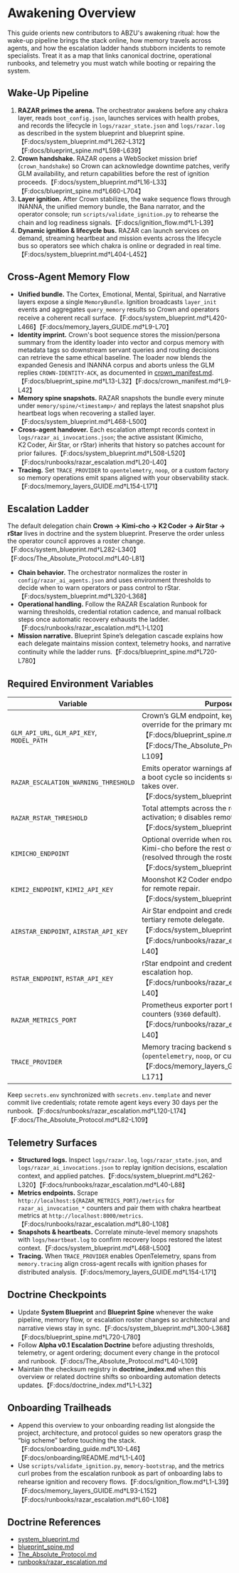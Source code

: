# Awakening Overview

This guide orients new contributors to ABZU's awakening ritual: how the wake-up pipeline brings the stack online, how memory travels across agents, and how the escalation ladder hands stubborn incidents to remote specialists. Treat it as a map that links canonical doctrine, operational runbooks, and telemetry you must watch while booting or repairing the system.

## Wake-Up Pipeline

1. **RAZAR primes the arena.** The orchestrator awakens before any chakra layer, reads `boot_config.json`, launches services with health probes, and records the lifecycle in `logs/razar_state.json` and `logs/razar.log` as described in the system blueprint and blueprint spine.【F:docs/system_blueprint.md†L262-L312】【F:docs/blueprint_spine.md†L598-L639】
2. **Crown handshake.** RAZAR opens a WebSocket mission brief (`crown_handshake`) so Crown can acknowledge downtime patches, verify GLM availability, and return capabilities before the rest of ignition proceeds.【F:docs/system_blueprint.md†L16-L33】【F:docs/blueprint_spine.md†L660-L704】
3. **Layer ignition.** After Crown stabilizes, the wake sequence flows through INANNA, the unified memory bundle, the Bana narrator, and the operator console; run `scripts/validate_ignition.py` to rehearse the chain and log readiness signals.【F:docs/ignition_flow.md†L1-L39】
4. **Dynamic ignition & lifecycle bus.** RAZAR can launch services on demand, streaming heartbeat and mission events across the lifecycle bus so operators see which chakra is online or degraded in real time.【F:docs/system_blueprint.md†L404-L452】

## Cross-Agent Memory Flow

- **Unified bundle.** The Cortex, Emotional, Mental, Spiritual, and Narrative layers expose a single `MemoryBundle`. Ignition broadcasts `layer_init` events and aggregates `query_memory` results so Crown and operators receive a coherent recall surface.【F:docs/system_blueprint.md†L420-L466】【F:docs/memory_layers_GUIDE.md†L9-L70】
- **Identity imprint.** Crown's boot sequence stores the mission/persona summary from the identity loader into vector and corpus memory with metadata tags so downstream servant queries and routing decisions can retrieve the same ethical baseline. The loader now blends the expanded Genesis and INANNA corpus and aborts unless the GLM replies `CROWN-IDENTITY-ACK`, as documented in [crown_manifest.md](crown_manifest.md#identity-doctrine-corpus).【F:docs/blueprint_spine.md†L13-L32】【F:docs/crown_manifest.md†L9-L42】
- **Memory spine snapshots.** RAZAR snapshots the bundle every minute under `memory/spine/<timestamp>/` and replays the latest snapshot plus heartbeat logs when recovering a stalled layer.【F:docs/system_blueprint.md†L468-L500】
- **Cross-agent handover.** Each escalation attempt records context in `logs/razar_ai_invocations.json`; the active assistant (Kimicho, K2 Coder, Air Star, or rStar) inherits that history so patches account for prior failures.【F:docs/system_blueprint.md†L508-L520】【F:docs/runbooks/razar_escalation.md†L20-L40】
- **Tracing.** Set `TRACE_PROVIDER` to `opentelemetry`, `noop`, or a custom factory so memory operations emit spans aligned with your observability stack.【F:docs/memory_layers_GUIDE.md†L154-L171】

## Escalation Ladder

The default delegation chain **Crown → Kimi-cho → K2 Coder → Air Star → rStar** lives in doctrine and the system blueprint. Preserve the order unless the operator council approves a roster change.【F:docs/system_blueprint.md†L282-L340】【F:docs/The_Absolute_Protocol.md†L40-L81】

- **Chain behavior.** The orchestrator normalizes the roster in `config/razar_ai_agents.json` and uses environment thresholds to decide when to warn operators or pass control to rStar.【F:docs/system_blueprint.md†L320-L368】
- **Operational handling.** Follow the RAZAR Escalation Runbook for warning thresholds, credential rotation cadence, and manual rollback steps once automatic recovery exhausts the ladder.【F:docs/runbooks/razar_escalation.md†L1-L120】
- **Mission narrative.** Blueprint Spine’s delegation cascade explains how each delegate maintains mission context, telemetry hooks, and narrative continuity while the ladder runs.【F:docs/blueprint_spine.md†L720-L780】

## Required Environment Variables

| Variable | Purpose |
| --- | --- |
| `GLM_API_URL`, `GLM_API_KEY`, `MODEL_PATH` | Crown’s GLM endpoint, key, and optional local override for the primary model.【F:docs/blueprint_spine.md†L660-L676】【F:docs/The_Absolute_Protocol.md†L82-L109】
| `RAZAR_ESCALATION_WARNING_THRESHOLD` | Emits operator warnings after N escalations in a boot cycle so incidents surface before rStar takes over.【F:docs/system_blueprint.md†L309-L316】
| `RAZAR_RSTAR_THRESHOLD` | Total attempts across the roster before rStar activation; `0` disables remote takeover.【F:docs/system_blueprint.md†L316-L324】
| `KIMICHO_ENDPOINT` | Optional override when routing directly to Kimi-cho before the rest of the ladder (resolved through the roster config).【F:docs/system_blueprint.md†L334-L352】
| `KIMI2_ENDPOINT`, `KIMI2_API_KEY` | Moonshot K2 Coder endpoint and credential for remote repair.【F:docs/system_blueprint.md†L309-L344】
| `AIRSTAR_ENDPOINT`, `AIRSTAR_API_KEY` | Air Star endpoint and credential for the tertiary remote delegate.【F:docs/system_blueprint.md†L309-L344】【F:docs/runbooks/razar_escalation.md†L12-L40】
| `RSTAR_ENDPOINT`, `RSTAR_API_KEY` | rStar endpoint and credential for the final escalation hop.【F:docs/runbooks/razar_escalation.md†L10-L40】
| `RAZAR_METRICS_PORT` | Prometheus exporter port for escalation counters (`9360` default).【F:docs/runbooks/razar_escalation.md†L12-L40】
| `TRACE_PROVIDER` | Memory tracing backend selection (`opentelemetry`, `noop`, or custom module path).【F:docs/memory_layers_GUIDE.md†L154-L171】

Keep `secrets.env` synchronized with `secrets.env.template` and never commit live credentials; rotate remote agent keys every 30 days per the runbook.【F:docs/runbooks/razar_escalation.md†L120-L174】【F:docs/The_Absolute_Protocol.md†L82-L109】

## Telemetry Surfaces

- **Structured logs.** Inspect `logs/razar.log`, `logs/razar_state.json`, and `logs/razar_ai_invocations.json` to replay ignition decisions, escalation context, and applied patches.【F:docs/system_blueprint.md†L262-L320】【F:docs/runbooks/razar_escalation.md†L40-L88】
- **Metrics endpoints.** Scrape `http://localhost:${RAZAR_METRICS_PORT}/metrics` for `razar_ai_invocation_*` counters and pair them with chakra heartbeat metrics at `http://localhost:8000/metrics`.【F:docs/runbooks/razar_escalation.md†L80-L108】
- **Snapshots & heartbeats.** Correlate minute-level memory snapshots with `logs/heartbeat.log` to confirm recovery loops restored the latest context.【F:docs/system_blueprint.md†L468-L500】
- **Tracing.** When `TRACE_PROVIDER` enables OpenTelemetry, spans from `memory.tracing` align cross-agent recalls with ignition phases for distributed analysis.【F:docs/memory_layers_GUIDE.md†L154-L171】

## Doctrine Checkpoints

- Update **System Blueprint** and **Blueprint Spine** whenever the wake pipeline, memory flow, or escalation roster changes so architectural and narrative views stay in sync.【F:docs/system_blueprint.md†L300-L368】【F:docs/blueprint_spine.md†L720-L780】
- Follow **Alpha v0.1 Escalation Doctrine** before adjusting thresholds, telemetry, or agent ordering; document every change in the protocol and runbook.【F:docs/The_Absolute_Protocol.md†L40-L109】
- Maintain the checksum registry in **doctrine_index.md** when this overview or related doctrine shifts so onboarding automation detects updates.【F:docs/doctrine_index.md†L1-L32】

## Onboarding Trailheads

- Append this overview to your onboarding reading list alongside the project, architecture, and protocol guides so new operators grasp the “big scheme” before touching the stack.【F:docs/onboarding_guide.md†L10-L46】【F:docs/onboarding/README.md†L1-L40】
- Use `scripts/validate_ignition.py`, `memory-bootstrap`, and the metrics curl probes from the escalation runbook as part of onboarding labs to rehearse ignition and recovery flows.【F:docs/ignition_flow.md†L1-L39】【F:docs/memory_layers_GUIDE.md†L93-L152】【F:docs/runbooks/razar_escalation.md†L60-L108】

## Doctrine References

- [system_blueprint.md](system_blueprint.md#configurable-crown-escalation-chain)
- [blueprint_spine.md](blueprint_spine.md#razar-delegation-cascade)
- [The_Absolute_Protocol.md](The_Absolute_Protocol.md#alpha-v01-escalation-doctrine)
- [runbooks/razar_escalation.md](runbooks/razar_escalation.md)
